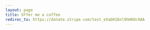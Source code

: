 ```yaml
---
layout: page
title: Offer me a coffee
redirec_to: https://donate.stripe.com/test_eVabKS6nl9hH6Oc9AA
---
```

